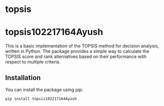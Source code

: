 # topsis
# topsis102217164Ayush

This is a basic implementation of the TOPSIS method for decision analysis, written in Python. The package provides a simple way to calculate the TOPSIS score and rank alternatives based on their performance with respect to multiple criteria.

## Installation

You can install the package using pip:

```bash
pip install topsis102217164Ayush
